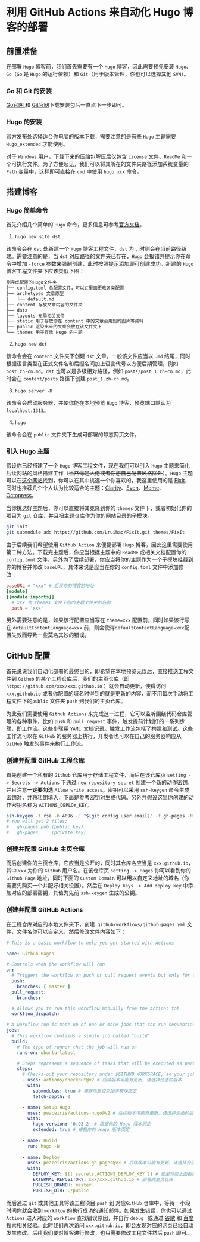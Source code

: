 # 利用 GitHub Actions 来自动化 Hugo 博客的部署


<!--more-->

## 前置准备

在部署 `Hugo` 博客前，我们首先需要有一个 `Hugo` 博客，因此需要预先安装 `Hugo`、 `Go`（`Go` 是 `Hugo` 的运行依赖）和 `Git`（用于版本管理，你也可以选择其他 `SVN`）。

### Go 和 Git 的安装

[Go官网 ](https://golang.google.cn/)和 [Git官网](https://git-scm.com/)下载安装包后一直点下一步即可。

### Hugo 的安装

[官方发布](https://github.com/gohugoio/hugo/releases)处选择适合你电脑的版本下载，需要注意的是有些 `Hugo` 主题需要 `Hugo_extended` 才能使用。

对于 `Windows` 用户，下载下来的压缩包解压后仅包含 `License` 文件、`ReadMe` 和一个可执行文件。为了方便起见，我们可以将其所在的文件夹路径添加系统变量的 `Path` 变量中，这样即可直接在 `cmd` 中使用 `hugo xxx` 命令。

## 搭建博客

### Hugo 简单命令

首先介绍几个简单的 `Hugo` 命令，更多信息可参考[官方文档](https://www.gohugo.org/)。

1. `hugo new site dst`

该命令会在 `dst` 处新建一个 `Hugo` 博客工程文件，`dst` 为 `.` 时则会在当前路径新建。需要注意的是，当 `dst` 对应路径的文件夹已存在，`Hugo` 会报错并提示你在命令中增加 `-force` 参数来强制创建，此时按照提示添加即可创建成功。新建的 `Hugo` 博客工程文件夹下应该类似下图：

```asp
刚完成配置的Hugo文件夹
├── config.toml 总配置文件，可以在里面更改各类配置
├── archetypes 文章原型
│   └── default.md 
├── content 存放文章内容的文件夹
├── data 
├── layouts 布局相关文件
├── static 用于存放你在 content 中的文章会用到的图片等资料
├── public 渲染出来的文章会放在该文件夹下
└── themes 用于存放 Hugo 的主题
```

2. `hugo new dst` 

该命令会在 `content` 文件夹下创建 `dst` 文章，一般该文件应当以 `.md` 结尾，同时根据语言类型在正式文件名和后缀名间加上语言代号以方便后期管理，例如 `post.zh-cn.md`。`dst` 也可以是多级相对路径，例如 `posts/post_1.zh-cn.md`，此时会在 `content/posts` 路径下创建 `post_1.zh-cn.md`。

3. `hugo server -D`

该命令会启动服务器，并使你能在本地预览 `Hugo` 博客，预览端口默认为 `localhost:1313`。

4. `hugo`

该命令会在 `public` 文件夹下生成可部署的静态网页文件。

### 引入 Hugo 主题

假设你已经搭建了一个 `Hugo` 博客工程文件，现在我们可以引入 `Hugo` 主题来简化后续网站的风格搭建工作（<del>当然你是大佬或者你想自己配置风格除外</del>）。`Hugo` 主题可以在[这个网站](https://themes.gohugo.io/)找到，你可以在其中挑选一个你喜欢的，我这里使用的是 [FixIt](https://github.com/Lruihao/FixIt)，同时也推荐几个个人认为比较适合的主题：[Clarity](https://github.com/chipzoller/hugo-clarity)、[Even](https://github.com/olOwOlo/hugo-theme-even)、[Meme](https://github.com/reuixiy/hugo-theme-meme)、[Octopress](https://github.com/parsiya/Hugo-Octopress)。

当你挑选好主题后，你可以直接将其克隆到你的 `themes` 文件下，或者初始化你的项目为 `git` 仓库，并且把主题仓库作为你的网站目录的子模块。

```bash
git init
git submodule add https://github.com/Lruihao/FixIt.git themes/FixIt
```

由于后续我们希望使用 `Github Action` 来便捷部署 `Hugo` 博客，因此这里需要使用第二种方法。下载完主题后，你应当根据主题中的 `ReadMe` 或相关文档配置你的 `config.toml` 文件，另外为了后续部署，你应当将你的主题作为一个子模块挂载到你的博客并修改 `baseURL`，具体来说是应当在你的 `config.toml` 文件中添加修改：

```toml
baseURL = "xxx" # 后续你的博客的地址
[module]
[[module.imports]]
  # xxx 为 themes 文件下你的主题文件夹的名称
  path = 'xxx'
```

另外需要注意的是，如果该行配置应当写在 `theme=xxx` 配置前，同时如果该行写在 `defaultContentLanguage=xxx` 前，则会使得`defaultContentLanguage=xxx`配置失效而导致一些莫名其妙的错误。

## GitHub 配置

首先说说我们自动化部署的最终目的，即希望在本地预览无误后，直接推送工程文件到 `Github` 的某个工程仓库后，我们的主页仓库（即`https://github.com/xxx/xxx.github.io` ）就会自动更新，使得访问 `xxx.github.io` 或者你配置的域名时得到的就是更新的内容，而不用每次手动将工程文件下的`public` 文件夹 `push` 到我们的主页仓库。

为此我们需要使用 `Github Actions` 来完成这一过程，它可以监听围绕代码仓库管理的各种事件，比如 `push` 和 `pull_request` 事件，触发提前计划好的一系列步骤，即工作流。这些步骤用 `YAML `文档记录。触发工作流包括了构建和测试。这些工作流可以在 `GitHub` 的服务器上执行，开发者也可以在自己的服务器响应从 `GitHub` 触发的事件来执行工作流。

### 创建并配置 GitHub 工程仓库

首先创建一个私有的 `Github` 仓库用于存储工程文件，而后在该仓库页 `setting -> Secrets -> Actions` 下通过 `new repository secret` 创建一个新的动作密钥，并且注意**一定要勾选** `Allow write access`。密钥可以采用 `ssh-keygen` 命令生成密钥对，并将私钥填入，下面是参考密钥对生成代码。另外并假设这里你创建的动作密钥名称为 `ACTIONS_DEPLOY_KEY`。

```bash
ssh-keygen -t rsa -b 4096 -C "$(git config user.email)" -f gh-pages -N ""
# You will get 2 files:
#   gh-pages.pub (public key)
#   gh-pages     (private key)
```

### 创建并配置 GitHub 主页仓库

而后创建你的主页仓库，它应当是公开的，同时其仓库名应当是 `xxx.github.io`，其中 `xxx` 为你的 `Github` 用户名。在该仓库页 `setting -> Pages` 你可以看到你的 `Github Page` 地址，同时下面的 `Custom Domain` 可以用以自定义地址的域名（你需要先购买一个并配好相关设置）。然后在 `Deploy keys -> Add deploy key` 中添加对应的部署密钥，其值为先前 `ssh-keygen` 生成的公钥。

### 创建并配置 GitHub Actions

在工程仓库对应的本地文件夹下，创建`.github/workflows/github-pages.yml` 文件，文件名你可以自定义，然后修改文件内容如下：

```yml
# This is a basic workflow to help you get started with Actions

name: Github Pages

# Controls when the workflow will run
on:
  # Triggers the workflow on push or pull request events but only for the main branch
  push:
    branches: [ master ]
  pull_request:
    branches: 

  # Allows you to run this workflow manually from the Actions tab
  workflow_dispatch:

# A workflow run is made up of one or more jobs that can run sequentially or in parallel
jobs:
  # This workflow contains a single job called "build"
  build:
    # The type of runner that the job will run on
    runs-on: ubuntu-latest

    # Steps represent a sequence of tasks that will be executed as part of the job
    steps:
      # Checks-out your repository under $GITHUB_WORKSPACE, so your job can access it
      - uses: actions/checkout@v2 # 后续版本可能有更新，请选择合适的版本
        with:
          submodules: true # 根据你是否添加子模块而定
          fetch-depth: 0

      - name: Setup Hugo
        uses: peaceiris/actions-hugo@v2 # 后续版本可能有更新，请选择合适的版本
        with:
          hugo-version: '0.93.2' # 根据你的 Hugo 版本而定
          extended: true # 根据你的 Hugo 版本而定
          
      - name: Build
        run: hugo -D
        
      - name: Deploy
        uses: peaceiris/actions-gh-pages@v3 # 后续版本可能有更新，请选择合适的版本
        with:
          DEPLOY_KEY: ${{ secrets.ACTIONS_DEPLOY_KEY }} # 这里对应上面创建的动作密钥名称
          EXTERNAL_REPOSITORY: xxx/xxx.github.io # 部署的主页仓库
          PUBLISH_BRANCH: master
          PUBLISH_DIR: ./public
```

而后通过 `git` 或其他工具将该工程项目 `push` 到 对应`GitHub` 仓库中，等待一小段时间你就会收到 `workflow` 的执行成功的通知邮件。如果发生错误，你也可以通过 `Actions` 进入对应的 `workflow` 查找错误原因，并自行 `debug ` 或通过 [谷歌](https://www.google.com/) 和 [百度](www.baidu.com) 搜索相关经验。此时我们再次访问 `xxx.github.io`，即会发现对应的网页已经自动发生修改。后续我们要对博客进行修改，也只需要修改工程文件然后 `push` 即可。


